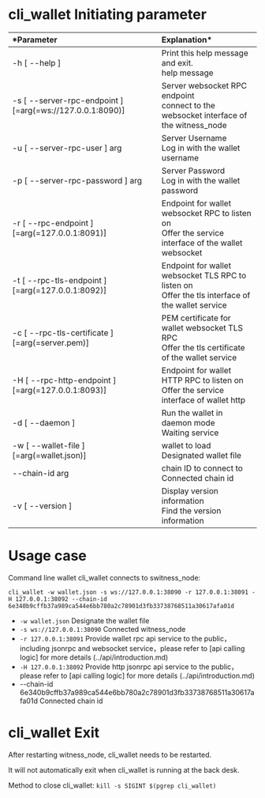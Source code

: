 # cli_wallet Initiating parameter

| *Parameter | Explanation* |
|:--- |:--- |
| -h [ --help ] | Print this help message and exit. <br> help message |
| -s [ --server-rpc-endpoint ] [=arg(=ws://127.0.0.1:8090)] | Server websocket RPC endpoint <br> connect to the websocket interface of the witness_node |
| -u [ --server-rpc-user ] arg | Server Username <br> Log in with the wallet username |
| -p [ --server-rpc-password ] arg | Server Password <br> Log in with the wallet password |
| -r [ --rpc-endpoint ] [=arg(=127.0.0.1:8091)] | Endpoint for wallet websocket RPC to listen on <br> Offer the service interface of the wallet websocket |
| -t [ --rpc-tls-endpoint ] [=arg(=127.0.0.1:8092)] | Endpoint for wallet websocket TLS RPC to listen on <br> Offer the tls interface of the wallet service|
| -c [ --rpc-tls-certificate ] [=arg(=server.pem)] | PEM certificate for wallet websocket TLS RPC <br> Offer the tls certificate of the wallet service |
| -H [ --rpc-http-endpoint ] [=arg(=127.0.0.1:8093)] | Endpoint for wallet HTTP RPC to listen on <br> Offer the service interface of wallet http |
| -d [ --daemon ] | Run the wallet in daemon mode <br> Waiting service |
| -w [ --wallet-file ] [=arg(=wallet.json)] | wallet to load <br> Designated wallet file |
| --chain-id arg | chain ID to connect to <br> Connected chain id |
| -v [ --version ] | Display version information <br> Find the version information |

# Usage case
Command line wallet cli_wallet connects to switness_node:
```
cli_wallet -w wallet.json -s ws://127.0.0.1:38090 -r 127.0.0.1:38091 -H 127.0.0.1:38092 --chain-id 6e340b9cffb37a989ca544e6bb780a2c78901d3fb33738768511a30617afa01d
```

* `-w wallet.json` Designate the wallet file
* `-s ws://127.0.0.1:38090`  Connected witness_node
* `-r 127.0.0.1:38091` Provide wallet rpc api service to the public，including jsonrpc and websocket service，please refer to [api calling logic] for more details (../api/introduction.md)
* `-H 127.0.0.1:38092` Provide http jsonrpc api service to the public，please refer to [api calling logic] for more details (../api/introduction.md)
* --chain-id 6e340b9cffb37a989ca544e6bb780a2c78901d3fb33738768511a30617afa01d Connected chain id


# cli_wallet Exit
After restarting witness_node, cli_wallet needs to be restarted.

It will not automatically exit when cli_wallet is running at the back desk.

Method to close cli_wallet: `kill -s SIGINT $(pgrep cli_wallet)`
